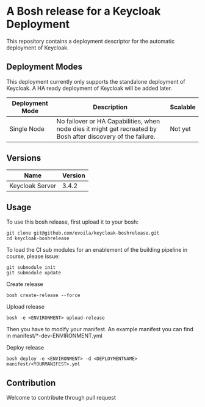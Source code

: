 # A Bosh release for a Keycloak Deployment
This repository contains a deployment descriptor for the automatic deployment of Keycloak.

## Deployment Modes
This deployment currently only supports the standalone deployment of Keycloak. A HA ready deployment of Keycloak will be added later.

Deployment Mode | Description | Scalable
------------ | ------------- | -------------
Single Node | No failover or HA Capabilities, when node dies it might get recreated by Bosh after discovery of the failure. | Not yet
## Versions

Name | Version
------------ | -------------
Keycloak Server | 3.4.2

## Usage

To use this bosh release, first upload it to your bosh:

```
git clone git@github.com/evoila/keycloak-boshrelease.git
cd keycloak-boshrelease
```

To load the CI sub modules for an enablement of the building pipeline in course, please issue: 
```
git submodule init
git submodule update
```

Create release
```
bosh create-release --force
```
Upload release
```
bosh -e <ENVIRONMENT> upload-release
```

Then you have to modify your manifest. An example manifest you can find in manifest/*-dev-ENVIRONMENT.yml

Deploy release
```
bosh deploy -e <ENVIRONMENT> -d <DEPLOYMENTNAME> manifest/<YOURMANIFEST>.yml
```

## Contribution 

Welcome to contribute through pull request  


